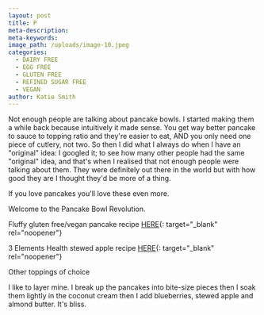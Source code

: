 ```yaml
---
layout: post
title: P
meta-description:
meta-keywords:
image_path: /uploads/image-10.jpeg
categories:
  - DAIRY FREE
  - EGG FREE
  - GLUTEN FREE
  - REFINED SUGAR FREE
  - VEGAN
author: Katie Smith
---
```

Not enough people are talking about pancake bowls. I started making them a while back because intuitively it made sense. You get way better pancake to sauce to topping ratio and they're easier to eat, AND you only need one piece of cutlery, not two. So then I did what I always do when I have an "original" idea: I googled it; to see how many other people had the same "original" idea, and that's when I realised that not enough people were talking about them. They were definitely out there in the world but with how good they are I thought they'd be more of a thing.

If you love pancakes you'll love these even more.

Welcome to the Pancake Bowl Revolution.

Fluffy gluten free/vegan pancake recipe [HERE](https://www.thecomfortcupboard.com.au/dairy%20free/refined%20sugar%20free/egg%20free/vegan/gluten%20free/2020/04/18/everyday-pancakes.html){: target="_blank" rel="noopener"}

3 Elements Health stewed apple recipe [HERE](https://www.thecomfortcupboard.com.au/dairy%20free/egg%20free/gluten%20free/refined%20sugar%20free/vegan/2021/02/09/breakfast-tacos.html){: target="_blank" rel="noopener"}

Other toppings of choice

I like to layer mine. I break up the pancakes into bite-size pieces then I soak them lightly in the coconut cream then I add blueberries, stewed apple and almond butter. It's bliss.
